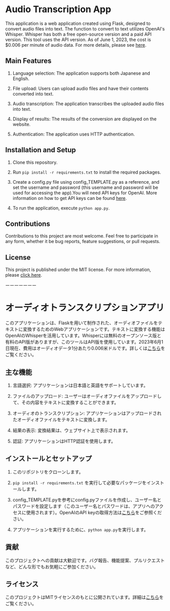 # Audio Transcription App

This application is a web application created using Flask, designed to convert audio files into text. The function to convert to text utilizes OpenAI's Whisper. Whisper has both a free open-source version and a paid API version. This tool uses the API version. As of June 1, 2023, the cost is $0.006 per minute of audio data. For more details, please see [here](https://openai.com/pricing).

## Main Features

1. Language selection: The application supports both Japanese and English.

2. File upload: Users can upload audio files and have their contents converted into text.

3. Audio transcription: The application transcribes the uploaded audio files into text.

4. Display of results: The results of the conversion are displayed on the website.

5. Authentication: The application uses HTTP authentication.

## Installation and Setup

1. Clone this repository.

2. Run `pip install -r requirements.txt` to install the required packages.

3. Create a config.py file using config_TEMPLATE.py as a reference, and set the username and password (this username and password will be used for accessing the app).You will need API keys for OpenAI. More information on how to get API keys can be found [here](https://help.openai.com/en/articles/4936850-where-do-i-find-my-secret-api-key).

4. To run the application, execute `python app.py`.

## Contributions

Contributions to this project are most welcome. Feel free to participate in any form, whether it be bug reports, feature suggestions, or pull requests.

## License

This project is published under the MIT license. For more information, please [click here](https://mit-license.org/).


ーーーーーーー


# オーディオトランスクリプションアプリ

このアプリケーションは、Flaskを用いて制作された、オーディオファイルをテキストに変換するためのWebアプリケーションです。テキストに変換する機能はOpenAIのWhisperを活用しています。Whisperには無料のオープンソース版と有料のAPI版がありますが、このツールはAPI版を使用しています。2023年6月1日現在、費用はオーディオデータ1分あたり0.006米ドルです。詳しくは[こちら](https://openai.com/pricing)をご覧ください。

## 主な機能

1. 言語選択: アプリケーションは日本語と英語をサポートしています。

2. ファイルのアップロード: ユーザーはオーディオファイルをアップロードして、その内容をテキストに変換することができます。

3. オーディオのトランスクリプション: アプリケーションはアップロードされたオーディオファイルをテキストに変換します。

4. 結果の表示: 変換結果は、ウェブサイト上で表示されます。

5. 認証: アプリケーションはHTTP認証を使用します。

## インストールとセットアップ

1. このリポジトリをクローンします。

2. `pip install -r requirements.txt` を実行して必要なパッケージをインストールします。

3. config_TEMPLATE.pyを参考にconfig.pyファイルを作成し、ユーザー名とパスワードを設定します（このユーザー名とパスワードは、アプリへのアクセスに使用されます）。OpenAIのAPI keyの取得方法は[こちら](https://help.openai.com/en/articles/4936850-where-do-i-find-my-secret-api-key)をご参照ください。

4. アプリケーションを実行するために、`python app.py`を実行します。

## 貢献

このプロジェクトへの貢献は大歓迎です。バグ報告、機能提案、プルリクエストなど、どんな形でもお気軽にご参加ください。

## ライセンス

このプロジェクトはMITライセンスのもとに公開されています。詳細は[こちら](https://licenses.opensource.jp/MIT/MIT.html)をご覧ください。
